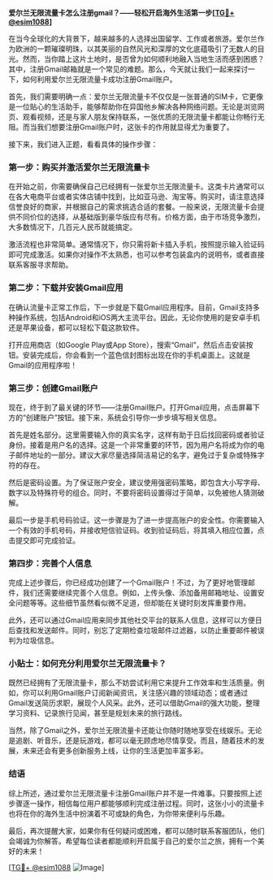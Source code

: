 **爱尔兰无限流量卡怎么注册gmail？——轻松开启海外生活第一步[[TG💪+ @esim1088](https://t.me/s/esim1088)]**

在当今全球化的大背景下，越来越多的人选择出国留学、工作或者旅游。爱尔兰作为欧洲的一颗璀璨明珠，以其美丽的自然风光和深厚的文化底蕴吸引了无数人的目光。然而，当你踏上这片土地时，是否曾为如何顺利地融入当地生活而感到困惑？其中，注册Gmail邮箱就是一个常见的难题。那么，今天就让我们一起来探讨一下，如何利用爱尔兰无限流量卡成功注册Gmail账户。

首先，我们需要明确一点：爱尔兰无限流量卡不仅仅是一张普通的SIM卡，它更像是一位贴心的生活助手，能够帮助你在异国他乡解决各种网络问题。无论是浏览网页、观看视频，还是与家人朋友保持联系，一张优质的无限流量卡都能让你畅行无阻。而当我们想要注册Gmail账户时，这张卡的作用就显得尤为重要了。

接下来，我们进入正题，看看具体的操作步骤：

### 第一步：购买并激活爱尔兰无限流量卡

在开始之前，你需要确保自己已经拥有一张爱尔兰无限流量卡。这类卡片通常可以在各大电商平台或者实体店铺中找到，比如亚马逊、淘宝等。购买时，请注意选择信誉良好的商家，并根据自己的需求挑选合适的套餐。一般来说，无限流量卡会提供不同价位的选择，从基础版到豪华版应有尽有。价格方面，由于市场竞争激烈，大多数情况下，几百元人民币就能搞定。

激活流程也非常简单。通常情况下，你只需将新卡插入手机，按照提示输入验证码即可完成激活。如果你对操作不太熟悉，也可以参考包装盒内的说明书，或者直接联系客服寻求帮助。

### 第二步：下载并安装Gmail应用

在确认流量卡正常工作后，下一步就是下载Gmail应用程序。目前，Gmail支持多种操作系统，包括Android和iOS两大主流平台。因此，无论你使用的是安卓手机还是苹果设备，都可以轻松下载这款软件。

打开应用商店（如Google Play或App Store），搜索“Gmail”，然后点击安装按钮。安装完成后，你会看到一个蓝色信封图标出现在你的手机桌面上。这就是Gmail的应用程序啦！

### 第三步：创建Gmail账户

现在，终于到了最关键的环节——注册Gmail账户。打开Gmail应用，点击屏幕下方的“创建账户”按钮。接下来，系统会引导你一步步填写相关信息。

首先是姓名部分。这里需要输入你的真实名字，这样有助于日后找回密码或者验证身份。接着是用户名的选择。这是一个非常重要的环节，因为用户名将成为你的电子邮件地址的一部分。建议大家尽量选择简洁易记的名字，避免过于复杂或特殊字符的存在。

然后是密码设置。为了保证账户安全，建议使用强密码策略，即包含大小写字母、数字以及特殊符号的组合。同时，不要将密码设置得过于简单，以免被他人猜测破解。

最后一步是手机号码验证。这一步骤是为了进一步提高账户的安全性。你需要输入一个有效的手机号码，并接收短信验证码。收到验证码后，将其填入相应位置，点击提交即可完成验证。

### 第四步：完善个人信息

完成上述步骤后，你已经成功创建了一个Gmail账户！不过，为了更好地管理邮件，我们还需要继续完善个人信息。例如，上传头像、添加备用邮箱地址、设置安全问题等等。这些细节虽然看似微不足道，但却能在关键时刻发挥重要作用。

此外，还可以通过Gmail应用来同步其他社交平台的联系人信息，这样可以方便日后查找和发送邮件。同时，别忘了定期检查垃圾邮件过滤器，以防止重要邮件被误判为垃圾信息。

### 小贴士：如何充分利用爱尔兰无限流量卡？

既然已经拥有了无限流量卡，那么不妨尝试利用它来提升工作效率和生活质量。例如，你可以利用Gmail账户订阅新闻资讯，关注感兴趣的领域动态；或者通过Gmail发送简历求职，展现个人风采。此外，还可以借助Gmail的强大功能，整理学习资料、记录旅行见闻，甚至是规划未来的旅行路线。

当然，除了Gmail之外，爱尔兰无限流量卡还能让你随时随地享受在线娱乐。无论是追剧、听音乐，还是玩游戏，都可以毫无顾虑地尽情享受。而且，随着技术的发展，未来还会有更多创新服务上线，让你的生活更加丰富多彩。

### 结语

综上所述，通过爱尔兰无限流量卡注册Gmail账户并不是一件难事。只要按照上述步骤逐一操作，相信每位用户都能够顺利完成注册过程。同时，这张小小的流量卡也将在你的海外生活中扮演着不可或缺的角色，为你带来便利与乐趣。

最后，再次提醒大家，如果你有任何疑问或困难，都可以随时联系客服团队，他们会竭诚为你解答。希望每位读者都能顺利开启属于自己的爱尔兰之旅，拥有一个美好的未来！

[[TG💪+ @esim1088](https://t.me/s/esim1088) ![Image](https://i.postimg.cc/4NQfJmqS/Snipaste-2025-05-13-00-14-12.png)]